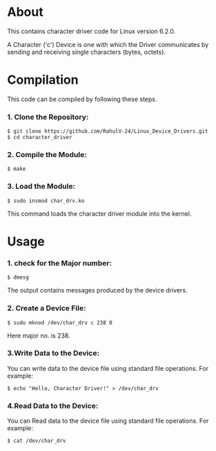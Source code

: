 # About
This contains character driver code for Linux version 6.2.0.

A Character ('c') Device is one with which the Driver communicates by sending and receiving single characters (bytes, octets).

# Compilation
This code can be compiled by following these steps.

### 1. Clone the Repository:
  ``` 
  $ git clone https://github.com/RahulV-24/Linux_Device_Drivers.git
  $ cd character_driver
  ```
### 2. Compile the Module:
  ``` 
  $ make
  ```
### 3. Load the Module:
  ``` 
  $ sudo insmod char_drv.ko
  ```
This command loads the character driver module into the kernel.

# Usage

### 1. check for the Major number:
  ``` 
  $ dmesg
  ```
The output contains messages produced by the device drivers.
### 2. Create a Device File:
  ``` 
  $ sudo mknod /dev/char_drv c 238 0

  ```
Here major no. is 238.

### 3.Write Data to the Device:

You can write data to the device file using standard file operations. For example:
```
$ echo "Hello, Character Driver!" > /dev/char_drv
```
### 4.Read Data to the Device:

You can Read data to the device file using standard file operations. For example:
```
$ cat /dev/char_drv
```


